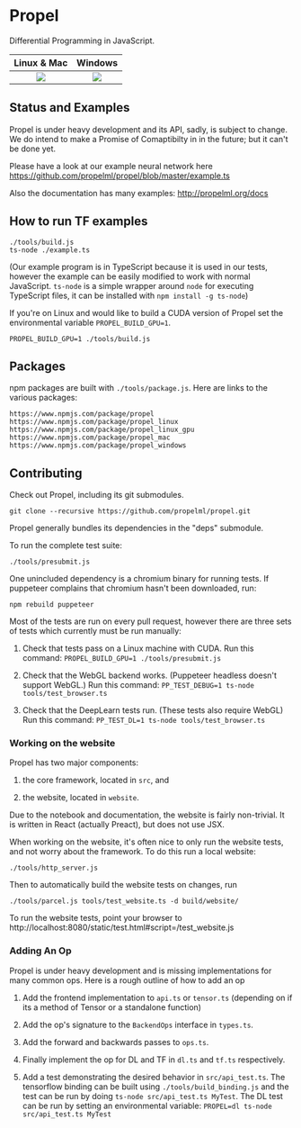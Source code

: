 # Propel

Differential Programming in JavaScript.

| **Linux & Mac** | **Windows** |
|:---------------:|:-----------:|
| [![][Travis CI badge]][Travis CI link] | [![][AppVeyor badge]][AppVeyor link] |

## Status and Examples

Propel is under heavy development and its API, sadly, is subject to change.
We do intend to make a Promise of Comaptibilty in in the future; but
it can't be done yet.

Please have a look at our example neural network here
https://github.com/propelml/propel/blob/master/example.ts

Also the documentation has many examples:
http://propelml.org/docs


## How to run TF examples

    ./tools/build.js
    ts-node ./example.ts

(Our example program is in TypeScript because it is used in our
tests, however the example can be easily modified to work with normal
JavaScript. `ts-node` is a simple wrapper around `node` for executing
TypeScript files, it can be installed with `npm install -g ts-node`)

If you're on Linux and would like to build a CUDA version of
Propel set the environmental variable `PROPEL_BUILD_GPU=1`.

    PROPEL_BUILD_GPU=1 ./tools/build.js


## Packages

npm packages are built with `./tools/package.js`. Here are links
to the various packages:

    https://www.npmjs.com/package/propel
    https://www.npmjs.com/package/propel_linux
    https://www.npmjs.com/package/propel_linux_gpu
    https://www.npmjs.com/package/propel_mac
    https://www.npmjs.com/package/propel_windows


## Contributing

Check out Propel, including its git submodules.

    git clone --recursive https://github.com/propelml/propel.git

Propel generally bundles its dependencies in the "deps" submodule.

To run the complete test suite:

    ./tools/presubmit.js

One unincluded dependency is a chromium binary for running tests.
If puppeteer complains that chromium hasn't been downloaded, run:

    npm rebuild puppeteer

Most of the tests are run on every pull request, however there are three sets
of tests which currently must be run manually:

 1. Check that tests pass on a Linux machine with CUDA.
    Run this command: `PROPEL_BUILD_GPU=1 ./tools/presubmit.js`

 2. Check that the WebGL backend works. (Puppeteer headless doesn't support
    WebGL.)
    Run this command: `PP_TEST_DEBUG=1 ts-node tools/test_browser.ts`

 3. Check that the DeepLearn tests run. (These tests also require WebGL)
    Run this command:  `PP_TEST_DL=1 ts-node tools/test_browser.ts`


### Working on the website

Propel has two major components:

 1. the core framework, located in `src`, and

 2. the website, located in `website`.

Due to the notebook and documentation, the website is fairly non-trivial. It
is written in React (actually Preact), but does not use JSX.

When working on the website, it's often nice to only run the website tests,
and not worry about the framework. To do this run a local website:

    ./tools/http_server.js

Then to automatically build the website tests on changes, run

    ./tools/parcel.js tools/test_website.ts -d build/website/

To run the website tests, point your browser to
http://localhost:8080/static/test.html#script=/test_website.js


### Adding An Op

Propel is under heavy development and is missing implementations for many common
ops. Here is a rough outline of how to add an op

  1. Add the frontend implementation to `api.ts` or `tensor.ts` (depending on
     if its a method of Tensor or a standalone function)

  2. Add the op's signature to the `BackendOps` interface in `types.ts`.

  3. Add the forward and backwards passes to `ops.ts`.

  4. Finally implement the op for DL and TF in `dl.ts` and `tf.ts`
     respectively.

  5. Add a test demonstrating the desired behavior in `src/api_test.ts`.
     The tensorflow binding can be built using `./tools/build_binding.js`
     and the test can be run by doing `ts-node src/api_test.ts MyTest`.
     The DL test can be run by setting an environmental variable:
     `PROPEL=dl ts-node src/api_test.ts MyTest`



[AppVeyor badge]:  https://ci.appveyor.com/api/projects/status/github/propelml/propel?branch=master&svg=true
[AppVeyor link]:   https://ci.appveyor.com/project/piscisaureus/propel/branch/master
[Travis CI badge]: https://travis-ci.org/propelml/propel.svg?branch=master
[Travis CI link]:  https://travis-ci.org/propelml/propel/builds
